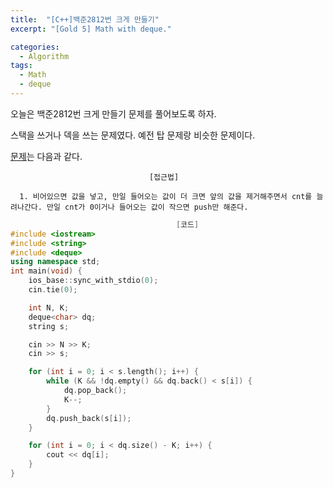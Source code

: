 ```yaml
---
title:  "[C++]백준2812번 크게 만들기"
excerpt: "[Gold 5] Math with deque."

categories:
  - Algorithm
tags:
  - Math
  - deque
---
```

오늘은 백준2812번 크게 만들기 문제를 풀어보도록 하자.

스택을 쓰거나 덱을 쓰는 문제였다. 예전 탑 문제랑 비슷한 문제이다.

[문제](https://www.acmicpc.net/problem/2812)는 다음과 같다.


                                   [접근법]

      1. 비어있으면 값을 넣고, 만일 들어오는 값이 더 크면 앞의 값을 제거해주면서 cnt를 늘려나간다. 만일 cnt가 0이거나 들어오는 값이 작으면 push만 해준다.
      


```c++
                                     [코드]
#include <iostream>
#include <string>
#include <deque> 
using namespace std; 
int main(void) {
	ios_base::sync_with_stdio(0); 
	cin.tie(0);

	int N, K; 
	deque<char> dq;
	string s; 

	cin >> N >> K; 
	cin >> s;

	for (int i = 0; i < s.length(); i++) {
		while (K && !dq.empty() && dq.back() < s[i]) {
			dq.pop_back(); 
			K--; 
		} 
		dq.push_back(s[i]); 
	} 

	for (int i = 0; i < dq.size() - K; i++) { 
		cout << dq[i]; 
	}
}

```
